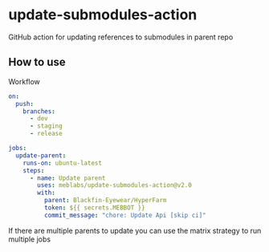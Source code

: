 # update-submodules-action

GitHub action for updating references to submodules in parent repo

## How to use

Workflow
```yml
on:
  push:
    branches:    
      - dev
      - staging
      - release

jobs:
  update-parent:
    runs-on: ubuntu-latest
    steps:
      - name: Update parent
        uses: meblabs/update-submodules-action@v2.0
        with:
          parent: Blackfin-Eyewear/HyperFarm
          token: ${{ secrets.MEBBOT }}
          commit_message: "chore: Update Api [skip ci]"
```

If there are multiple parents to update you can use the matrix strategy to run multiple jobs